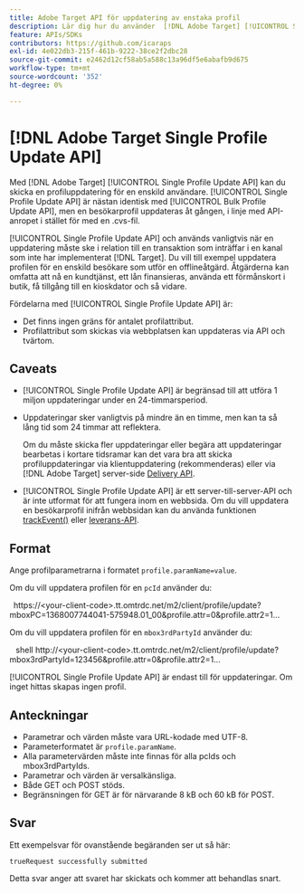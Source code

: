 ```yaml
---
title: Adobe Target API för uppdatering av enstaka profil
description: Lär dig hur du använder  [!DNL Adobe Target] [!UICONTROL Single Profile Update API] för att skicka en enskild besökares profildata till  [!DNL Target].
feature: APIs/SDKs
contributors: https://github.com/icaraps
exl-id: 4e022db3-215f-461b-9222-38ce2f2dbc28
source-git-commit: e2462d12cf58ab5a588c13a96df5e6abafb9d675
workflow-type: tm+mt
source-wordcount: '352'
ht-degree: 0%

---
```


# [!DNL Adobe Target Single Profile Update API]

Med [!DNL Adobe Target] [!UICONTROL Single Profile Update API] kan du skicka en profiluppdatering för en enskild användare. [!UICONTROL Single Profile Update API] är nästan identisk med [!UICONTROL Bulk Profile Update API], men en besökarprofil uppdateras åt gången, i linje med API-anropet i stället för med en .cvs-fil.

[!UICONTROL Single Profile Update API] och används vanligtvis när en uppdatering måste ske i relation till en transaktion som inträffar i en kanal som inte har implementerat [!DNL Target]. Du vill till exempel uppdatera profilen för en enskild besökare som utför en offlineåtgärd. Åtgärderna kan omfatta att nå en kundtjänst, ett lån finansieras, använda ett förmånskort i butik, få tillgång till en kioskdator och så vidare.

Fördelarna med [!UICONTROL Single Profile Update API] är:

* Det finns ingen gräns för antalet profilattribut.
* Profilattribut som skickas via webbplatsen kan uppdateras via API och tvärtom.

## Caveats

* [!UICONTROL Single Profile Update API] är begränsad till att utföra 1 miljon uppdateringar under en 24-timmarsperiod.
* Uppdateringar sker vanligtvis på mindre än en timme, men kan ta så lång tid som 24 timmar att reflektera.

  Om du måste skicka fler uppdateringar eller begära att uppdateringar bearbetas i kortare tidsramar kan det vara bra att skicka profiluppdateringar via klientuppdatering (rekommenderas) eller via [!DNL Adobe Target] server-side [Delivery API](/help/dev/implement/delivery-api/overview.md).

* [!UICONTROL Single Profile Update API] är ett server-till-server-API och är inte utformat för att fungera inom en webbsida. Om du vill uppdatera en besökarprofil inifrån webbsidan kan du använda funktionen [trackEvent()](/help/dev/implement/client-side/atjs/atjs-functions/adobe-target-trackevent.md) eller [leverans-API](/help/dev/implement/delivery-api/overview.md).

## Format

Ange profilparametrarna i formatet `profile.paramName=value`.

Om du vill uppdatera profilen för en `pcId` använder du:

``` ```
https://&lt;your-client-code>.tt.omtrdc.net/m2/client/profile/update?mboxPC=1368007744041-575948.01_00&profile.attr=0&profile.attr2=1...
``` ```

Om du vill uppdatera profilen för en `mbox3rdPartyId` använder du:

``` ```
shell http://&lt;your-client-code>.tt.omtrdc.net/m2/client/profile/update?mbox3rdPartyId=123456&profile.attr=0&profile.attr2=1...
``` ```

[!UICONTROL Single Profile Update API] är endast till för uppdateringar. Om inget hittas skapas ingen profil.

## Anteckningar

* Parametrar och värden måste vara URL-kodade med UTF-8.
* Parameterformatet är `profile.paramName`.
* Alla parametervärden måste inte finnas för alla pcIds och mbox3rdPartyIds.
* Parametrar och värden är versalkänsliga.
* Både GET och POST stöds.
* Begränsningen för GET är för närvarande 8 kB och 60 kB för POST.

## Svar

Ett exempelsvar för ovanstående begäranden ser ut så här:

`trueRequest successfully submitted`

Detta svar anger att svaret har skickats och kommer att behandlas snart.
